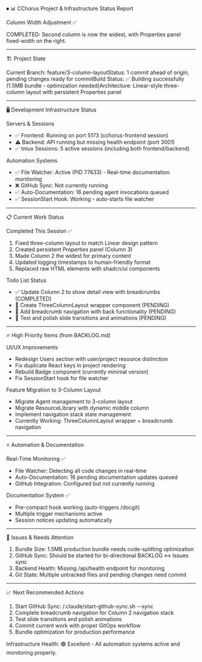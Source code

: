 ⏺ 📊 CChorus Project & Infrastructure Status Report

  Column Width Adjustment ✅

  COMPLETED: Second column is now the widest, with Properties panel fixed-width on the right.

  ---
  🏗️ Project State

  Current Branch: feature/3-column-layoutStatus: 1 commit ahead of origin, pending changes ready for
  commitBuild Status: ✅ Building successfully (1.5MB bundle - optimization needed)Architecture:
  Linear-style three-column layout with persistent Properties panel

  ---
  🖥️ Development Infrastructure Status

  Servers & Sessions

  - ✅ Frontend: Running on port 5173 (cchorus-frontend session)
  - ⚠️ Backend: API running but missing health endpoint (port 3001)
  - ✅ tmux Sessions: 5 active sessions (including both frontend/backend)

  Automation Systems

  - ✅ File Watcher: Active (PID 77633) - Real-time documentation monitoring
  - ❌ GitHub Sync: Not currently running
  - ✅ Auto-Documentation: 16 pending agent invocations queued
  - ✅ SessionStart Hook: Working - auto-starts file watcher

  ---
  📋 Current Work Status

  Completed This Session ✅

  1. Fixed three-column layout to match Linear design pattern
  2. Created persistent Properties panel (Column 3)
  3. Made Column 2 the widest for primary content
  4. Updated logging timestamps to human-friendly format
  5. Replaced raw HTML elements with shadcn/ui components

  Todo List Status

  - ✅ Update Column 2 to show detail view with breadcrumbs (COMPLETED)
  - 🔄 Create ThreeColumnLayout wrapper component (PENDING)
  - 🔄 Add breadcrumb navigation with back functionality (PENDING)
  - 🔄 Test and polish slide transitions and animations (PENDING)

  ---
  🔥 High Priority Items (from BACKLOG.md)

  UI/UX Improvements

  - Redesign Users section with user/project resource distinction
  - Fix duplicate React keys in project rendering
  - Rebuild Badge component (currently minimal version)
  - Fix SessionStart hook for file watcher

  Feature Migration to 3-Column Layout

  - Migrate Agent management to 3-column layout
  - Migrate ResourceLibrary with dynamic middle column
  - Implement navigation stack state management
  - Currently Working: ThreeColumnLayout wrapper + breadcrumb navigation

  ---
  ⚡ Automation & Documentation

  Real-Time Monitoring ✅

  - File Watcher: Detecting all code changes in real-time
  - Auto-Documentation: 16 pending documentation updates queued
  - GitHub Integration: Configured but not currently running

  Documentation System ✅

  - Pre-compact hook working (auto-triggers /docgit)
  - Multiple trigger mechanisms active
  - Session notices updating automatically

  ---
  🚨 Issues & Needs Attention

  1. Bundle Size: 1.5MB production bundle needs code-splitting optimization
  2. GitHub Sync: Should be started for bi-directional BACKLOG ↔ Issues sync
  3. Backend Health: Missing /api/health endpoint for monitoring
  4. Git State: Multiple untracked files and pending changes need commit

  ---
  📈 Next Recommended Actions

  1. Start GitHub Sync: /.claude/start-github-sync.sh --sync
  2. Complete breadcrumb navigation for Column 2 navigation stack
  3. Test slide transitions and polish animations
  4. Commit current work with proper GitOps workflow
  5. Bundle optimization for production performance

  Infrastructure Health: 🟢 Excellent - All automation systems active and monitoring properly.